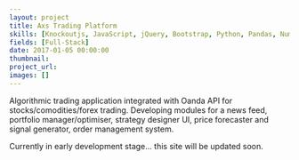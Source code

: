 ```yaml
---
layout: project
title: Axs Trading Platform
skills: [Knockoutjs, JavaScript, jQuery, Bootstrap, Python, Pandas, NumPy,  SciPy, Pyramid,  Socket.IO, Nginx]
fields: [Full-Stack]
date: 2017-01-05 00:00:00
thumbnail: 
project_url:
images: []
---
```


Algorithmic trading application integrated with Oanda API for stocks/comodities/forex trading. Developing modules for a news feed, portfolio manager/optimiser, strategy designer UI, price forecaster and signal generator, order management system.

Currently in early development stage... this site will be updated soon.
